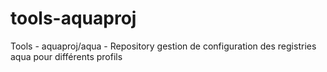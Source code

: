 # tools-aquaproj
Tools - aquaproj/aqua - Repository gestion de configuration des registries aqua pour différents profils
